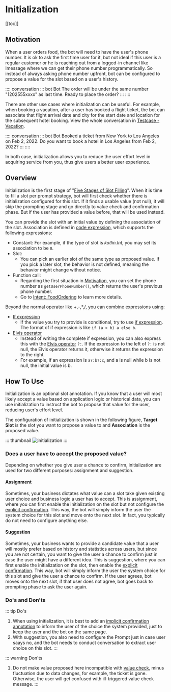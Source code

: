 # Initialization

[[toc]]

## Motivation

When a user orders food, the bot will need to have the user's phone number. It is ok to ask the first time user for it, but not ideal if this user is a regular customer or he is reaching out from a logged-in channel like Imessage where we can get their phone number programmatically. So instead of always asking phone number upfront, bot can be configured to propose a value for the slot based on a user's history. 

:::: conversation
::: bot Bot
The order will be under the same number "1202555xxxx" as last time. Ready to place the order?
:::
::::

There are other use cases where initialization can be useful. For example, when booking a vacation, after a user has booked a flight ticket, the bot can associate that flight arrival date and city for the start date and location for the subsequent hotel booking. View the whole conversation in [Testcase - Vacation](https://build.opencui.io/org/622c8ff683536204fe062b55/agent/62b12e4eede53f1b65047b11/test_case).

:::: conversation
::: bot Bot
Booked a ticket from New York to Los Angeles on Feb 2, 2022. Do you want to book a hotel in Los Angeles from Feb 2, 2022?
:::
::::

In both case, initialization allows you to reduce the user effort level in acquiring service from you, thus give users a better user experience. 

## Overview
Initialization is the first stage of  "[Five Stages of Slot Filling](../../guide/slotfilling.md#five-stages-of-slot-filling)". When it is time to fill a slot per prompt strategy, bot will first check whether there is initialization configured for this slot. If it finds a usable value (not null), it will skip the prompting stage and go directly to value check and confirmation phase. But if the user has provided a value before, that will be used instead. 

You can provide the slot with an initial value by defining the association of the slot. Association is defined in [code expression](./kotlinexpression.md), which supports the following expressions:
- Constant: For example, if the type of slot is *kotlin.Int*, you may set its association to be `0`.
- Slot:
  - You can pick an earlier slot of the same type as proposed value. If you pick a later slot, the behavior is not defined, meaning the behavior might change without notice.
- Function call:
  - Regarding the first situation in [Motivation](#motivation), you can set the phone number as `getUserPhoneNumber()`, which returns the user's previous phone number.
  - Go to [Intent: FoodOrdering](https://build.opencui.io/org/622c8ff683536204fe062b55/agent/62b12e4cede53f1b65047b0f/intent/62b12eacede53f1b65047b13) to learn more details.
  
Beyond the normal operator like +,-,*,/, you can combine expressions using:
- [If expression](./kotlinexpression.md#if-expression)
  - If the value you try to provide is conditional, try to use [if expression](https://kotlinlang.org/docs/control-flow.html). The format of if expression is like `if (a > b) a else b`.
- [Elvis operator](./kotlinexpression.md#elvis-operator)
  - Instead of writing the complete if expression, you can also express this with the [Elvis operator](https://kotlinlang.org/docs/null-safety.html#elvis-operator) `?:`. If the expression to the left of `?:` is not null, the Elvis operator returns it, otherwise it returns the expression to the right. 
  - For example, if an expression is `a?:b?:c`, and a is null while b is not null, the initial value is b.

## How To Use
Initialization is an optional slot annotation. If you know that a user will most likely accept a value based on application logic or historical data, you can use initialization to instruct the bot to propose that value for the user, reducing user's effort level.

The configuration of initialization is shown in the following figure, **Target Slot** is the slot you want to propose a value to and **Association** is the proposed value.

::: thumbnail
![initialization](/images/annotation/initialization/init.png)
:::

### Does a user have to accept the proposed value?
Depending on whether you give user a chance to confirm, initialization are used for two different purposes: assignment and suggestion. 
#### Assignment
Sometimes, your business dictates what value can a slot take given existing user choice and business logic a user has to accept. This is assignment, where you can first enable the initialization on the slot but not configure the [explicit confirmation](../annotations/confirmation.md#explicit). This way, the bot will simply inform the user the system choice for this slot and move onto the next slot. In fact, you typically do not need to configure anything else.

#### Suggestion
Sometimes, your business wants to provide a candidate value that a user will mostly prefer based on history and statistics across users, but since you are not certain, you want to give the user a chance to confirm just in case the user might have a different idea. This is suggestion, where you can first enable the initialization on the slot, then enable the [explicit confirmation](../annotations/confirmation.md#explicit). This way, bot will simply inform the user the system choice for this slot and give the user a chance to confirm. If the user agrees, bot moves onto the next slot, if that user does not agree, bot goes back to prompting phase to ask the user again.


### Do's and Don'ts
::: tip Do's
1. When using initialization, it is best to add an [implicit confirmation annotation](../annotations/confirmation.md) to inform the user of the choice the system provided, just to keep the user and the bot on the same page.
2. With suggestion, you also need to configure the Prompt just in case user saays no, and the bot needs to conduct conversation to extract user choice on this slot.
:::

::: warning Don'ts
1. Do not make value proposed here incompatible with [value check](../annotations/valuecheck.md), minus fluctuation due to data changes, for example, the ticket is gone. Otherwise, the user will get confused with ill-triggered value check message.
:::


